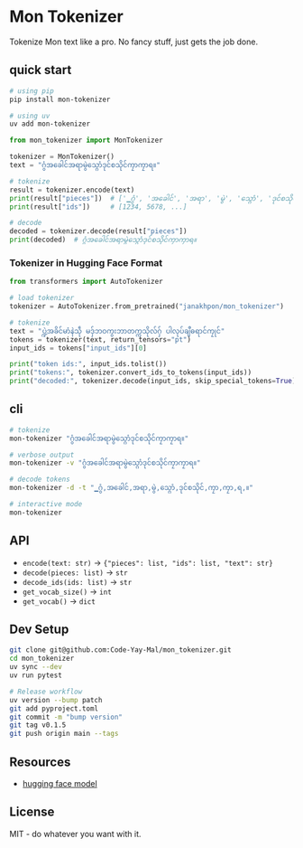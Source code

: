 # Mon Tokenizer

Tokenize Mon text like a pro. No fancy stuff, just gets the job done.

## quick start

```bash
# using pip
pip install mon-tokenizer

# using uv
uv add mon-tokenizer
```

```python
from mon_tokenizer import MonTokenizer

tokenizer = MonTokenizer()
text = "ဂွံအခေါင်အရာမွဲသ္ဂောံဒုင်စသိုင်ကၠာကၠာရ။"

# tokenize
result = tokenizer.encode(text)
print(result["pieces"])  # ['▁ဂွံ', 'အခေါင်', 'အရာ', 'မွဲ', 'သ္ဂောံ', 'ဒုင်စသိုင်', 'ကၠာ', 'ကၠာ', 'ရ', '။']
print(result["ids"])     # [1234, 5678, ...]

# decode
decoded = tokenizer.decode(result["pieces"])
print(decoded)  # ဂွံအခေါင်အရာမွဲသ္ဂောံဒုင်စသိုင်ကၠာကၠာရ။
```

### Tokenizer in Hugging Face Format

```python
from transformers import AutoTokenizer

# load tokenizer
tokenizer = AutoTokenizer.from_pretrained("janakhpon/mon_tokenizer")

# tokenize
text = "ပ္ဍဲအခိင်မာံနဲသဵု မဒှ်ဘဝကွးဘာတက္ကသိုလ်ဂှ် ပါလုပ်ချဳဓရာင်ကၠုင်"
tokens = tokenizer(text, return_tensors="pt")
input_ids = tokens["input_ids"][0]

print("token ids:", input_ids.tolist())
print("tokens:", tokenizer.convert_ids_to_tokens(input_ids))
print("decoded:", tokenizer.decode(input_ids, skip_special_tokens=True))
```

## cli

```bash
# tokenize
mon-tokenizer "ဂွံအခေါင်အရာမွဲသ္ဂောံဒုင်စသိုင်ကၠာကၠာရ။"

# verbose output
mon-tokenizer -v "ဂွံအခေါင်အရာမွဲသ္ဂောံဒုင်စသိုင်ကၠာကၠာရ။"

# decode tokens
mon-tokenizer -d -t "▁ဂွံ,အခေါင်,အရာ,မွဲ,သ္ဂောံ,ဒုင်စသိုင်,ကၠာ,ကၠာ,ရ,။"

# interactive mode
mon-tokenizer
```

## API

- `encode(text: str)` → `{"pieces": list, "ids": list, "text": str}`
- `decode(pieces: list)` → `str`
- `decode_ids(ids: list)` → `str`
- `get_vocab_size()` → `int`
- `get_vocab()` → `dict`

## Dev Setup

```bash
git clone git@github.com:Code-Yay-Mal/mon_tokenizer.git
cd mon_tokenizer
uv sync --dev
uv run pytest

# Release workflow
uv version --bump patch
git add pyproject.toml
git commit -m "bump version"
git tag v0.1.5
git push origin main --tags
```

## Resources

- [hugging face model](https://huggingface.co/janakhpon/mon_tokenizer)

## License

MIT - do whatever you want with it.
